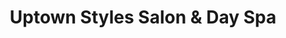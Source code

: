 ---
title: "Uptown Styles Salon & Day Spa"
url: /clarinda/uptown-styles-salon-and-day-spa/
shop: beauty
---